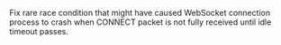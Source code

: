 Fix rare race condition that might have caused WebSocket connection process to crash when CONNECT packet is not fully received until idle timeout passes.
